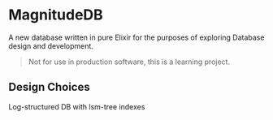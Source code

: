 # MagnitudeDB

A new database written in pure Elixir for the purposes of
exploring Database design and development.

>Not for use in production software, this is a learning
> project.

## Design Choices

Log-structured DB with lsm-tree indexes


